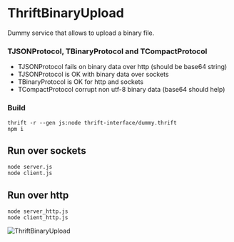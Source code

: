 # ThriftBinaryUpload

Dummy service that allows to upload a binary file.

### TJSONProtocol, TBinaryProtocol and TCompactProtocol
* TJSONProtocol fails on binary data over http (should be base64 string)
* TJSONProtocol is OK with binary data over sockets
* TBinaryProtocol is OK for http and sockets
* TCompactProtocol corrupt non utf-8 binary data (base64 should help)

### Build
```
thrift -r --gen js:node thrift-interface/dummy.thrift
npm i
```

## Run over sockets
```
node server.js
node client.js
```

## Run over http
```
node server_http.js
node client_http.js
```

![ThriftBinaryUpload](https://raw.githubusercontent.com/tematema/ThriftBinaryUpload/master/image.jpg)
